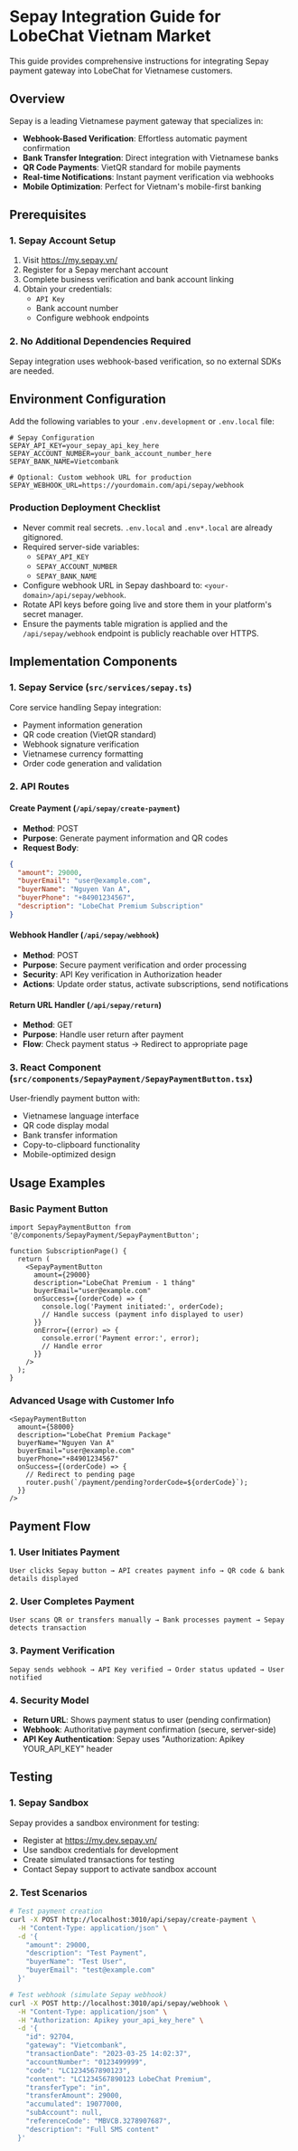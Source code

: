 # Sepay Integration Guide for LobeChat Vietnam Market

This guide provides comprehensive instructions for integrating Sepay payment gateway into LobeChat for Vietnamese customers.

## Overview

Sepay is a leading Vietnamese payment gateway that specializes in:

- **Webhook-Based Verification**: Effortless automatic payment confirmation
- **Bank Transfer Integration**: Direct integration with Vietnamese banks
- **QR Code Payments**: VietQR standard for mobile payments
- **Real-time Notifications**: Instant payment verification via webhooks
- **Mobile Optimization**: Perfect for Vietnam's mobile-first banking

## Prerequisites

### 1. Sepay Account Setup

1. Visit <https://my.sepay.vn/>
2. Register for a Sepay merchant account
3. Complete business verification and bank account linking
4. Obtain your credentials:
   - `API Key`
   - Bank account number
   - Configure webhook endpoints

### 2. No Additional Dependencies Required

Sepay integration uses webhook-based verification, so no external SDKs are needed.

## Environment Configuration

Add the following variables to your `.env.development` or `.env.local` file:

```env
# Sepay Configuration
SEPAY_API_KEY=your_sepay_api_key_here
SEPAY_ACCOUNT_NUMBER=your_bank_account_number_here
SEPAY_BANK_NAME=Vietcombank

# Optional: Custom webhook URL for production
SEPAY_WEBHOOK_URL=https://yourdomain.com/api/sepay/webhook
```

### Production Deployment Checklist

- Never commit real secrets. `.env.local` and `.env*.local` are already gitignored.
- Required server-side variables:
  - `SEPAY_API_KEY`
  - `SEPAY_ACCOUNT_NUMBER`
  - `SEPAY_BANK_NAME`
- Configure webhook URL in Sepay dashboard to: `<your-domain>/api/sepay/webhook`.
- Rotate API keys before going live and store them in your platform's secret manager.
- Ensure the payments table migration is applied and the `/api/sepay/webhook` endpoint is publicly reachable over HTTPS.

## Implementation Components

### 1. Sepay Service (`src/services/sepay.ts`)

Core service handling Sepay integration:

- Payment information generation
- QR code creation (VietQR standard)
- Webhook signature verification
- Vietnamese currency formatting
- Order code generation and validation

### 2. API Routes

#### Create Payment (`/api/sepay/create-payment`)

- **Method**: POST
- **Purpose**: Generate payment information and QR codes
- **Request Body**:

```json
{
  "amount": 29000,
  "buyerEmail": "user@example.com",
  "buyerName": "Nguyen Van A",
  "buyerPhone": "+84901234567",
  "description": "LobeChat Premium Subscription"
}
```

#### Webhook Handler (`/api/sepay/webhook`)

- **Method**: POST
- **Purpose**: Secure payment verification and order processing
- **Security**: API Key verification in Authorization header
- **Actions**: Update order status, activate subscriptions, send notifications

#### Return URL Handler (`/api/sepay/return`)

- **Method**: GET
- **Purpose**: Handle user return after payment
- **Flow**: Check payment status → Redirect to appropriate page

### 3. React Component (`src/components/SepayPayment/SepayPaymentButton.tsx`)

User-friendly payment button with:

- Vietnamese language interface
- QR code display modal
- Bank transfer information
- Copy-to-clipboard functionality
- Mobile-optimized design

## Usage Examples

### Basic Payment Button

```tsx
import SepayPaymentButton from '@/components/SepayPayment/SepayPaymentButton';

function SubscriptionPage() {
  return (
    <SepayPaymentButton
      amount={29000}
      description="LobeChat Premium - 1 tháng"
      buyerEmail="user@example.com"
      onSuccess={(orderCode) => {
        console.log('Payment initiated:', orderCode);
        // Handle success (payment info displayed to user)
      }}
      onError={(error) => {
        console.error('Payment error:', error);
        // Handle error
      }}
    />
  );
}
```

### Advanced Usage with Customer Info

```tsx
<SepayPaymentButton
  amount={58000}
  description="LobeChat Premium Package"
  buyerName="Nguyen Van A"
  buyerEmail="user@example.com"
  buyerPhone="+84901234567"
  onSuccess={(orderCode) => {
    // Redirect to pending page
    router.push(`/payment/pending?orderCode=${orderCode}`);
  }}
/>
```

## Payment Flow

### 1. User Initiates Payment

```
User clicks Sepay button → API creates payment info → QR code & bank details displayed
```

### 2. User Completes Payment

```
User scans QR or transfers manually → Bank processes payment → Sepay detects transaction
```

### 3. Payment Verification

```
Sepay sends webhook → API Key verified → Order status updated → User notified
```

### 4. Security Model

- **Return URL**: Shows payment status to user (pending confirmation)
- **Webhook**: Authoritative payment confirmation (secure, server-side)
- **API Key Authentication**: Sepay uses "Authorization: Apikey YOUR_API_KEY" header

## Testing

### 1. Sepay Sandbox

Sepay provides a sandbox environment for testing:

- Register at <https://my.dev.sepay.vn/>
- Use sandbox credentials for development
- Create simulated transactions for testing
- Contact Sepay support to activate sandbox account

### 2. Test Scenarios

```bash
# Test payment creation
curl -X POST http://localhost:3010/api/sepay/create-payment \
  -H "Content-Type: application/json" \
  -d '{
    "amount": 29000,
    "description": "Test Payment",
    "buyerName": "Test User",
    "buyerEmail": "test@example.com"
  }'

# Test webhook (simulate Sepay webhook)
curl -X POST http://localhost:3010/api/sepay/webhook \
  -H "Content-Type: application/json" \
  -H "Authorization: Apikey your_api_key_here" \
  -d '{
    "id": 92704,
    "gateway": "Vietcombank",
    "transactionDate": "2023-03-25 14:02:37",
    "accountNumber": "0123499999",
    "code": "LC1234567890123",
    "content": "LC1234567890123 LobeChat Premium",
    "transferType": "in",
    "transferAmount": 29000,
    "accumulated": 19077000,
    "subAccount": null,
    "referenceCode": "MBVCB.3278907687",
    "description": "Full SMS content"
  }'
```
